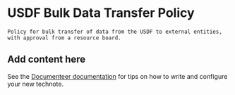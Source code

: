 # USDF Bulk Data Transfer Policy

```{abstract}
Policy for bulk transfer of data from the USDF to external entities, with approval from a resource board.
```

## Add content here

See the [Documenteer documentation](https://documenteer.lsst.io/technotes/index.html) for tips on how to write and configure your new technote.
